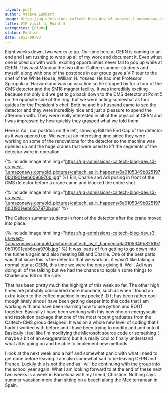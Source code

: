 ```yaml
---
layout: post
author: Valère Lambert
image: https://ug-admissions-caltech-blog-dev.s3-us-west-1.amazonaws.com/old_pictures/caltech_as_it_happens/6a0105349b8251970b0192acaa951d970d.jpg
title: VIP visit to Point 5 
categories: [clubs]
status: Publish
date: 2013-09-03
---
```


Eight weeks down, two weeks to go. Our time here at CERN is coming to an end and I am rushing to wrap up all of my work and document it. Even when one is piled up with work, exciting opportunities never fail to pop up while at CERN. This past Monday the two other Caltech summer students and myself, along with one of the postdocs in our group gave a VIP tour to the chef of the White House, William H. Yosses. He had met Professor Spiropulu at Harvard and was on vacation so he stopped by for a tour of the CMS detector and the SM18 magnet facility. It was incredibly exciting because not only did we get to go back down to the CMS detector at Point 5 on the opposite side of the ring, but we were acting somewhat as tour guides for the President's chef. Both he and his husband came to see the detector and they were incredibly nice and just a pleasure to spend the afternoon with. They were really interested in all of the physics at CERN and I was impressed by how quickly they grasped what we told them.

Here is Adi, our postdoc on the left, showing Bill the End Cap of the detector as it was opened up. We went at an interesting time since they were working on some of the renovations for the detector so the machine was opened up and the huge cranes that were used to lift the segments of the detector were in operation.


{% include image.html img="https://ug-admissions-caltech-blog-dev.s3-us-west-1.amazonaws.com/old_pictures/caltech_as_it_happens/6a0105349b8251970b01901eeb6096970b.jpg" %}
Bill, Charlie and Adi posing in front of the CMS detector before a crane came and blocked the entire shot.


{% include image.html img="https://ug-admissions-caltech-blog-dev.s3-us-west-1.amazonaws.com/old_pictures/caltech_as_it_happens/6a0105349b8251970b01901eeb65b7970b.jpg" %}

The Caltech summer students in front of the detector after the crane moved into place.


{% include image.html img="https://ug-admissions-caltech-blog-dev.s3-us-west-1.amazonaws.com/old_pictures/caltech_as_it_happens/6a0105349b8251970b01901eeb6caa970b.jpg" %}
It was loads of fun getting to go down into the tunnels again and also meeting Bill and Charlie. One of the best parts was that since this is the detector that we work on, it wasn't like taking a normal tour at CERN, this time we were the ones giving it. Well, Adi was doing all of the talking but we had the chance to explain some things to Charlie and Bill on the side.

That has been pretty much the highlight of this week so far. The other high times are probably considered more mundane, such as when I found an extra token to the coffee machine in my pocket! :D It has been rather cool though lately since I have been getting deeper into this code that I am working with and have been learning how to use python and ROOT together. Basically I have been working with this new photon energyscale and resolution package that one of the most recent graduates from the Caltech-CMS group designed. It was on a whole new level of coding that I hadn't worked with before and I have been trying to modify and add onto it. Basically I feel like I'm modifying the Microsoft source code or something ( maybe a bit of an exaggeration) but it is really cool to finally understand what all is going on and be able to implement new methods.

I look at the next week and a half and somewhat panic with what I need to get done before leaving. I am also somewhat sad to be leaving CERN and France. Luckily this is not the end as I will be continuing with the group into the school year again. What I am looking forward to at the end of these next two weeks is a week in Barcelona with my friend, Christine. Nothing says summer vacation more than sitting on a beach along the Mediterranean in Spain.

